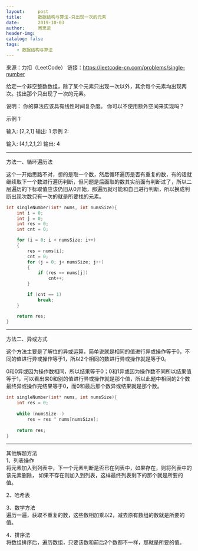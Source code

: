```yaml
---
layout:     post
title:      数据结构与算法-只出现一次的元素
date:       2019-10-03
author:     周思进
header-img:	
catalog: false
tags:
    - 数据结构与算法
---
```


来源：力扣（LeetCode）
链接：https://leetcode-cn.com/problems/single-number

给定一个非空整数数组，除了某个元素只出现一次以外，其余每个元素均出现两次。找出那个只出现了一次的元素。

说明：
你的算法应该具有线性时间复杂度。 你可以不使用额外空间来实现吗？

示例 1:

输入: [2,2,1]
输出: 1
示例 2:

输入: [4,1,2,1,2]
输出: 4

---


方法一、循环遍历法  

这个一开始思路不对，想的是取一个数，然后循环遍历是否有重复的数，有的话就继续取下一个数进行遍历判断，但问题是后面取的数其实前面有判断过了，所以二层遍历的下标取值应该仍旧从0开始，那遍历就可能和自己进行判断，所以换成判断出现次数只有一次的就是所要找的元素。


```C
int singleNumber(int* nums, int numsSize){
	int i = 0;
	int j = 0;
	int res = 0;
	int cnt = 0;

	for (i = 0; i < numsSize; i++)
	{
		res = nums[i];
		cnt = 0;
		for (j = 0; j< numsSize; j++)
		{
			if (res == nums[j])
				cnt++;
		}

		if (cnt == 1)
			break;
	}

	return res;
}
```

---

方法二、异或方式


这个方法主要是了解位的异或运算，简单说就是相同的值进行异或操作等于0，不同的值进行异或操作等于1，所以2个相同的数进行异或操作就是等于0。  

0和0异或因为操作数相同，所以结果等于0；0和1异或因为操作数不同所以结果值等于1，可以看出来0和别的值进行异或操作就是那个值，所以此题中相同的2个数最终异或操作完结果等于0，而0和最后那个数异或结果就是那个数。


```C
int singleNumber(int* nums, int numsSize){
	int res = 0;
    
    while (numsSize--)
        res = res ^ nums[numsSize];
    
    return res;
}
```


---

其他解题方法  
1、列表操作  
将元素加入到列表中，下一个元素判断是否已在列表中，如果存在，则将列表中的该元素删除，
如果不存在则加入到列表，这样最终列表剩下的那个就是所要的值。


2、哈希表


3、数学方法  
遍历一遍，获取不重复的数，这些数相加乘以2，减去原有数组的数就是所要的值。


4、排序法  
将数组排序后，遍历数组，只要该数和前后2个数都不一样，那就是所要的值。
